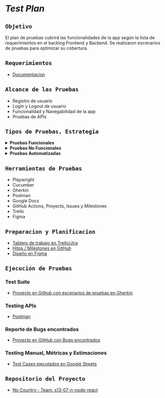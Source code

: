 # ___Test Plan___

## `Objetivo`

El plan de pruebas cubrirá las funcionalidades de la app según la lista de requerimientos en el backlog Frontend y Backend. Se realizaron escenarios de pruebas para optimizar su cobertura.

## `Requerimientos`

- [Documentacion](./docs/documentoRQ.md)

## `Alcance de las Pruebas`

- Registro de usuario
- Login y Logout de usuario
- Funcionalidad y Navegabilidad de la app
- Pruebas de APIs

## `Tipos de Pruebas, Estrategia`

<details>

  <summary><b>Pruebas Funcionales</b></summary>

- **Smoke Test:**
   Pruebas iniciales para asegurar que las funciones principales del software estén operativas.
- **Pruebas Exploratorias:**
   Evaluación adicional basada en los requerimientos para descubrir posibles problemas y áreas de mejora.

</details>

<details>

  <summary><b>Pruebas No Funcionales</b></summary>

- **Pruebas de Usabilidad:**
   Evaluación de la facilidad de uso y la experiencia del usuario.
- **Pruebas de Seguridad:**
   Enfoque en la autenticación y autorización para garantizar la protección de datos y la integridad del sistema.

</details>

<details>

  <summary><b>Pruebas Automatizadas</b></summary>

- **Pruebas E2E (End-to-End):**
   Automatización de pruebas que cubren todo el flujo del sistema, desde el inicio hasta la finalización.

</details>

## `Herramientas de Pruebas`

- Playwright
- Cucumber
- Gherkin
- Postman
- Google Docs
- GitHub Actions, Proyects, Issues y Milestones
- Trello
- Figma

## `Preparacion y Planificacion`

- [Tablero de trabajo en Trello/Jira]()
- [Hitos / Milestones en GitHub](https://github.com/No-Country/s13-07-n-node-react/milestones)
- [Diseño en Figma]()

## `Ejecución de Pruebas`

### Test Suite

- [Proyecto en Github con escenarios de pruebas en Gherkin](https://github.com/orgs/No-Country/projects/79)

### Testing APIs

- [Postman]()

### Reporte de Bugs encontrados

- [Proyecto en GitHub con Bugs encontrados](https://github.com/orgs/No-Country/projects/78)

### Testing Manual, Métricas y Estimaciones

* [Test Cases ejecutados en Google Sheets](https://docs.google.com/spreadsheets/d/1r32jKngM6Jw_gcJPxGlLL5ZANTZZQ5qWdl6VkUtg6ek/edit?usp=sharing)

## `Repositorio del Proyecto`

* [No Country - Team: s13-07-n-node-react](https://github.com/No-Country/s13-07-n-node-react.git)
